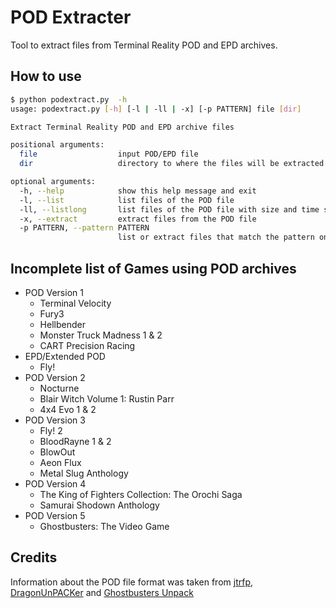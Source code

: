 # POD Extracter

Tool to extract files from Terminal Reality POD and EPD archives.

## How to use

```sh
$ python podextract.py  -h
usage: podextract.py [-h] [-l | -ll | -x] [-p PATTERN] file [dir]

Extract Terminal Reality POD and EPD archive files

positional arguments:
  file                  input POD/EPD file
  dir                   directory to where the files will be extracted

optional arguments:
  -h, --help            show this help message and exit
  -l, --list            list files of the POD file
  -ll, --listlong       list files of the POD file with size and time stamp
  -x, --extract         extract files from the POD file
  -p PATTERN, --pattern PATTERN
                        list or extract files that match the pattern only
```

## Incomplete list of Games using POD archives

- POD Version 1
  - Terminal Velocity
  - Fury3
  - Hellbender
  - Monster Truck Madness 1 & 2
  - CART Precision Racing
- EPD/Extended POD
  - Fly!
- POD Version 2
  - Nocturne
  - Blair Witch Volume 1: Rustin Parr
  - 4x4 Evo 1 & 2
- POD Version 3
  - Fly! 2
  - BloodRayne 1 & 2
  - BlowOut
  - Aeon Flux
  - Metal Slug Anthology
- POD Version 4
  - The King of Fighters Collection: The Orochi Saga
  - Samurai Shodown Anthology
- POD Version 5
  - Ghostbusters: The Video Game

## Credits

Information about the POD file format was taken from [jtrfp][], [DragonUnPACKer][] and [Ghostbusters Unpack][]

[jtrfp]: https://github.com/jtrfp/jtrfp
[DragonUnPACKer]: https://github.com/elbereth/DragonUnPACKer
[Ghostbusters Unpack]: http://svn.gib.me/public/ghostbusters/trunk/
